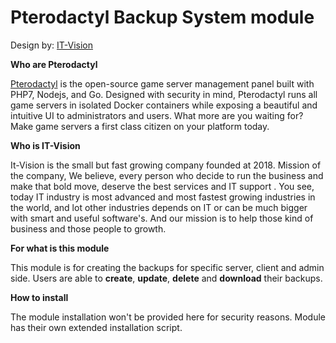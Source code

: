 # Pterodactyl Backup System module
Design by: [IT-Vision](https://www.it-vision.io)

**Who are Pterodactyl**

[Pterodactyl](http://pterodactyl.io) is the open-source game server management panel built with PHP7, Nodejs, and Go. Designed with security in mind, Pterodactyl runs all game servers in isolated Docker containers while exposing a beautiful and intuitive UI to administrators and users. What more are you waiting for? Make game servers a first class citizen on your platform today.

**Who is IT-Vision**

It-Vision is the small but fast growing company founded at 2018. Mission of the company, We believe, every person who decide to run the business and make that bold move, deserve the best services and IT support .  You see, today IT industry is most advanced and most fastest growing industries in the world, and lot other industries depends on IT or can be much bigger with smart and useful software's. And our mission is to help those kind of business and those people to growth.

**For what is this module**

This module is for creating the backups for specific server, client and admin side. 
Users are able to **create**, **update**, **delete** and **download** their backups. 

**How to install**

The module installation won't be provided here for security reasons. Module has their own extended installation script.

